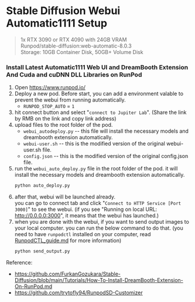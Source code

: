 # Stable Diffusion Webui Automatic1111 Setup
> 1x RTX 3090 or RTX 4090 with 24GB VRAM  
> Runpod/stable-diffusion:web-automatic-8.0.3  
> Storage: 10GB Container Disk, 50GB+ Volume Disk  
> 
### Install Latest Automatic1111 Web UI and DreamBooth Extension And Cuda and cuDNN DLL Libraries on RunPod  

1. Open https://www.runpod.io/
2. Deploy a new pod. Before start, you can add a environment valable to prevent the webui from running automatically.  
    - `RUNPOD_STOP_AUTO` = `1`
3. hit connect button and select "`connect to Jupiter Lab`". (Share the link by RMB on the link and copy link address)
4. upload files to the root folder of the pod.  
    - `webui_autodeploy.py`  -- this file will install the necessary models and dreambooth extension automatically.  
    - `webui-user.sh` -- this is the modified version of the original webui-user.sh file.  
    - `config.json` -- this is the modified version of the original config.json file.  
5. run the `webui_auto_deploy.py` file in the root folder of the pod. it will install the necessary models and dreambooth extension automatically.
    ```bash
    python auto_deploy.py
    ```
6. after that, webui will be launched already.  
you can go to connect tab and click "`Connect to HTTP Service [Port 3000]`" to see the webui. (if you see "Running on local URL: http://0.0.0.0:3000", it means that the webui has launched.)
7. when you are done with the webui, if you want to send output images to your local computer. you can run the below command to do that. (you need to have `runpodctl` installed on your computer, read [RunpodCTL_guide.md](https://github.com/aaronfang/RunPod_Notes/blob/main/notes/RunpodCTL_guide.md) for more information)
    ```bash
    python send_output.py
    ```

Reference:  
- https://github.com/FurkanGozukara/Stable-Diffusion/blob/main/Tutorials/How-To-Install-DreamBooth-Extension-On-RunPod.md  
- https://github.com/trytofly94/RunpodSD-Customizer